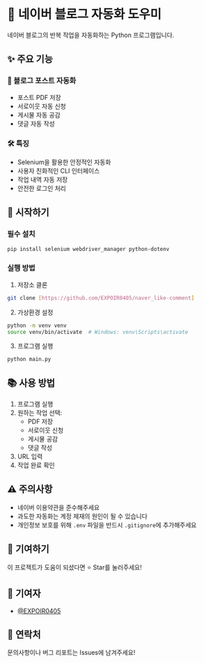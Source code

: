 # 🤖 네이버 블로그 자동화 도우미

네이버 블로그의 반복 작업을 자동화하는 Python 프로그램입니다.

## ✨ 주요 기능

### 📝 블로그 포스트 자동화
- 포스트 PDF 저장
- 서로이웃 자동 신청
- 게시물 자동 공감
- 댓글 자동 작성

### 🛠 특징
- Selenium을 활용한 안정적인 자동화
- 사용자 친화적인 CLI 인터페이스
- 작업 내역 자동 저장
- 안전한 로그인 처리

## 🚀 시작하기

### 필수 설치
```bash
pip install selenium webdriver_manager python-dotenv
```

### 실행 방법
1. 저장소 클론
```bash
git clone [https://github.com/EXPOIR0405/naver_like-comment]
```

2. 가상환경 설정
```bash
python -m venv venv
source venv/bin/activate  # Windows: venv\Scripts\activate
```

3. 프로그램 실행
```bash
python main.py
```

## 📚 사용 방법
1. 프로그램 실행
2. 원하는 작업 선택:
   - PDF 저장
   - 서로이웃 신청
   - 게시물 공감
   - 댓글 작성
3. URL 입력
4. 작업 완료 확인

## ⚠️ 주의사항
- 네이버 이용약관을 준수해주세요
- 과도한 자동화는 계정 제재의 원인이 될 수 있습니다
- 개인정보 보호를 위해 `.env` 파일을 반드시 `.gitignore`에 추가해주세요

## 🌟 기여하기
이 프로젝트가 도움이 되셨다면 ⭐️ Star를 눌러주세요!

## 📝 기여자
- [@EXPOIR0405](https://github.com/EXPOIR0405)

## 💌 연락처
문의사항이나 버그 리포트는 Issues에 남겨주세요!
